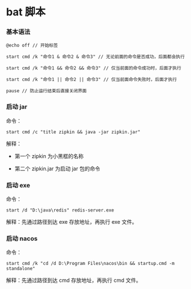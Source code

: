 # bat 脚本

### 基本语法

```Shell
@echo off // 开始标签

start cmd /k "命令1 & 命令2 & 命令3" // 无论前面的命令是否成功，后面都会执行

start cmd /k "命令1 && 命令2 && 命令3" // 仅当前面的命令成功时，后面才执行

start cmd /k "命令1 || 命令2 || 命令3" // 仅当前面命令失败时，后面才执行

pause // 防止运行结束后直接关闭界面
```



### 启动 jar

命令：

```Shell
start cmd /c "title zipkin && java -jar zipkin.jar"
```

解释：

- 第一个 zipkin 为小黑框的名称

- 第二个 zipkin.jar 为启动 jar 包的命令



### 启动 exe

命令：

```Shell
start /d "D:\java\redis" redis-server.exe
```

解释：先通过路径到达 exe 存放地址，再执行 exe 文件。



### 启动 nacos

命令：

```Shell
start cmd /k "cd /d D:\Program Files\nacos\bin && startup.cmd -m standalone"
```

解释：先通过路径到达 cmd 存放地址，再执行 cmd 文件。



